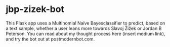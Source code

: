 # jbp-zizek-bot

This Flask app uses a Multinomial Naïve Bayesclassifier to predict, based on a text sample, whether a user leans more towards Slavoj Žižek or Jordan B Peterson. You can read about my thought process here (insert medium link), and try the bot out at postmodernbot.com.
